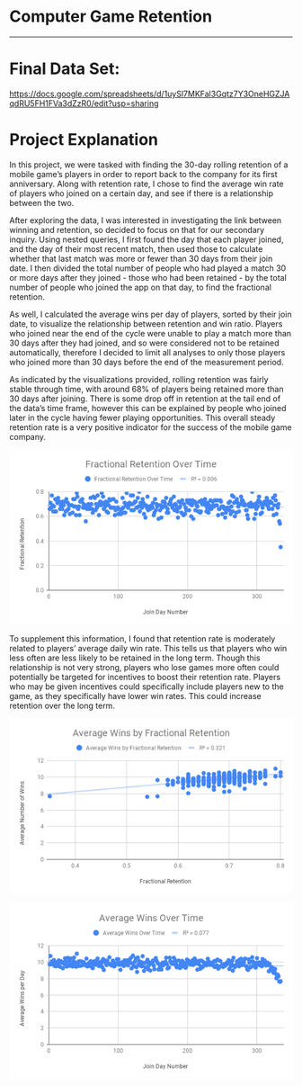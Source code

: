 # Computer Game Retention
---

# Final Data Set:
https://docs.google.com/spreadsheets/d/1uySl7MKFal3Gqtz7Y3OneHGZJAqdRU5FH1FVa3dZzR0/edit?usp=sharing

# Project Explanation
In this project, we were tasked with finding the 30-day rolling retention of a mobile game’s players in order to report back to the company for its first anniversary. Along with retention rate, I chose to find the average win rate of players who joined on a certain day, and see if there is a relationship between the two. 

After exploring the data, I was interested in investigating the link between winning and retention, so decided to focus on that for our secondary inquiry. Using nested queries, I first found the day that each player joined, and the day of their most recent match, then used those to calculate whether that last match was more or fewer than 30 days from their join date. I then divided the total number of people who had played a match 30 or more days after they joined - those who had been retained - by the total number of people who joined the app on that day, to find the fractional retention. 

As well, I calculated the average wins per day of players, sorted by their join date, to visualize the relationship between retention and win ratio. Players who joined near the end of the cycle were unable to play a match more than 30 days after they had joined, and so were considered not to be retained automatically, therefore I decided to limit all analyses to only those players who joined more than 30 days before the end of the measurement period. 

As indicated by the visualizations provided, rolling retention was fairly stable through time, with around 68% of players being retained more than 30 days after joining. There is some drop off in retention at the tail end of the data’s time frame, however this can be explained by people who joined later in the cycle having fewer playing opportunities. This overall steady retention rate is a very positive indicator for the success of the mobile game company. 

![Chart showing rolling retention over time](fractional_retention_over_time.png)

To supplement this information, I found that retention rate is moderately related to players’ average daily win rate. This tells us that players who win less often are less likely to be retained in the long term. Though this relationship is not very strong, players who lose games more often could potentially be targeted for incentives to boost their retention rate. Players who may be given incentives could specifically include players new to the game, as they specifically have lower win rates. This could increase retention over the long term.

![Chart showing rolling retention as compared to daily average win frequency](average_wins_by_fractional_retention.png)

![Chart showing average daily wins over time](average_wins_over_time.png)

